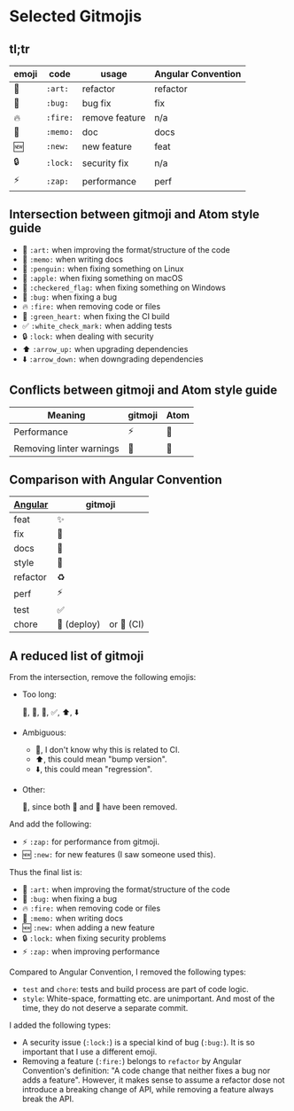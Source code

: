 # Selected Gitmojis

## tl;tr

| emoji | code | usage | Angular Convention |
| - | - | - | - |
| 🎨 | `:art:` | refactor | refactor |
| 🐛 | `:bug:` | bug fix | fix |
| 🔥 | `:fire:` | remove feature | n/a |
| 📝 | `:memo:` | doc | docs |
| 🆕 | `:new:` | new feature | feat |
| 🔒 | `:lock:` | security fix | n/a |
| ⚡️ | `:zap:` | performance | perf |


## Intersection between gitmoji and Atom style guide

* 🎨 `:art:` when improving the format/structure of the code
* 📝 `:memo:` when writing docs
* 🐧 `:penguin:` when fixing something on Linux
* 🍎 `:apple:` when fixing something on macOS
* 🏁 `:checkered_flag:` when fixing something on Windows
* 🐛 `:bug:` when fixing a bug
* 🔥 `:fire:` when removing code or files
* 💚 `:green_heart:` when fixing the CI build
* ✅ `:white_check_mark:` when adding tests
* 🔒 `:lock:` when dealing with security
* ⬆️ `:arrow_up:` when upgrading dependencies
* ⬇️ `:arrow_down:` when downgrading dependencies

## Conflicts between gitmoji and Atom style guide

| Meaning | gitmoji | Atom |
| - | - | - |
| Performance | ⚡️ | 🐎 |
| Removing linter warnings | 🚨 | 👕 |

## Comparison with Angular Convention

| [Angular] | gitmoji |
| - | - |
| feat | ✨ |
| fix | 🐛 |
| docs | 📝 |
| style | 🎨 |
| refactor | ♻️ |
| perf | ⚡️ |
| test | ✅ |
| chore | 🚀 (deploy)　or 💚 (CI) |

[Angular]: https://github.com/angular/angular.js/blob/master/DEVELOPERS.md#type

## A reduced list of gitmoji

From the intersection, remove the following emojis:

- Too long:

    :penguin:, :checkered_flag:, :green_heart:, :white_check_mark:, :arrow_up:, :arrow_down:

- Ambiguous:

    * :green_heart:, I don't know why this is related to CI.
    * :arrow_up:, this could mean "bump version".
    * :arrow_down:, this could mean "regression".

- Other:

    :apple:, since both :penguin: and :checkered_flag: have been removed.

And add the following:

- ⚡️ `:zap:` for performance from gitmoji.
- 🆕 `:new:` for new features (I saw someone used this).

Thus the final list is:

* 🎨 `:art:` when improving the format/structure of the code
* 🐛 `:bug:` when fixing a bug
* 🔥 `:fire:` when removing code or files
* 📝 `:memo:` when writing docs
* 🆕 `:new:` when adding a new feature
* 🔒 `:lock:` when fixing security problems
* ⚡️ `:zap:` when improving performance

Compared to Angular Convention, I removed the following types:

- `test` and `chore`: tests and build process are part of code logic.
- `style`: White-space, formatting etc. are unimportant. And most of the time, they do not deserve a separate commit.

I added the following types:

- A security issue (`:lock:`) is a special kind of bug (`:bug:`). It is so important that I use a different emoji.
- Removing a feature (`:fire:`) belongs to `refactor` by Angular Convention's definition: "A code change that neither fixes a bug nor adds a feature". However, it makes sense to assume a refactor dose not introduce a breaking change of API, while removing a feature always break the API.
